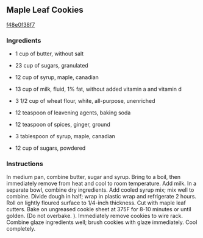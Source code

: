 ## Maple Leaf Cookies

[f48e0f38f7](http://www.food.com/recipe/maple-leaf-cookies-198309)

### Ingredients

 - 1 cup of butter, without salt

 - 23 cup of sugars, granulated

 - 12 cup of syrup, maple, canadian

 - 13 cup of milk, fluid, 1% fat, without added vitamin a and vitamin d

 - 3 1/2 cup of wheat flour, white, all-purpose, unenriched

 - 12 teaspoon of leavening agents, baking soda

 - 12 teaspoon of spices, ginger, ground

 - 3 tablespoon of syrup, maple, canadian

 - 12 cup of sugars, powdered

### Instructions

In medium pan, combine butter, sugar and syrup. Bring to a boil, then immediately remove from heat and cool to room temperature. Add milk. In a separate bowl, combine dry ingredients. Add cooled syrup mix; mix well to combine. Divide dough in half; wrap in plastic wrap and refrigerate 2 hours. Roll on lightly floured surface to 1/4-inch thickness. Cut with maple leaf cutters. Bake on ungreased cookie sheet at 375F for 8-10 minutes or until golden. (Do not overbake. ). Immediately remove cookies to wire rack. Combine glaze ingredients well; brush cookies with glaze immediately. Cool completely.